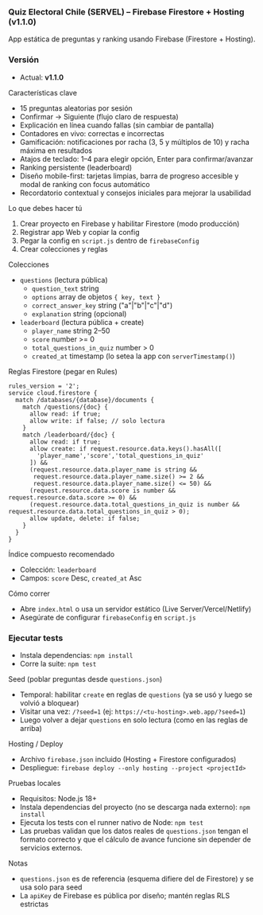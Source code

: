 ### Quiz Electoral Chile (SERVEL) – Firebase Firestore + Hosting (v1.1.0)

App estática de preguntas y ranking usando Firebase (Firestore + Hosting).

### Versión
- Actual: **v1.1.0**

Características clave
- 15 preguntas aleatorias por sesión
- Confirmar → Siguiente (flujo claro de respuesta)
- Explicación en línea cuando fallas (sin cambiar de pantalla)
- Contadores en vivo: correctas e incorrectas
- Gamificación: notificaciones por racha (3, 5 y múltiplos de 10) y racha máxima en resultados
- Atajos de teclado: 1–4 para elegir opción, Enter para confirmar/avanzar
- Ranking persistente (leaderboard)
- Diseño mobile-first: tarjetas limpias, barra de progreso accesible y modal de ranking con focus automático
- Recordatorio contextual y consejos iniciales para mejorar la usabilidad

Lo que debes hacer tú
1) Crear proyecto en Firebase y habilitar Firestore (modo producción)
2) Registrar app Web y copiar la config
3) Pegar la config en `script.js` dentro de `firebaseConfig`
4) Crear colecciones y reglas

Colecciones
- `questions` (lectura pública)
  - `question_text` string
  - `options` array de objetos `{ key, text }`
  - `correct_answer_key` string ("a"|"b"|"c"|"d")
  - `explanation` string (opcional)
- `leaderboard` (lectura pública + create)
  - `player_name` string 2–50
  - `score` number >= 0
  - `total_questions_in_quiz` number > 0
  - `created_at` timestamp (lo setea la app con `serverTimestamp()`)

Reglas Firestore (pegar en Rules)
```
rules_version = '2';
service cloud.firestore {
  match /databases/{database}/documents {
    match /questions/{doc} {
      allow read: if true;
      allow write: if false; // solo lectura
    }
    match /leaderboard/{doc} {
      allow read: if true;
      allow create: if request.resource.data.keys().hasAll([
        'player_name','score','total_questions_in_quiz'
      ]) &&
      (request.resource.data.player_name is string &&
       request.resource.data.player_name.size() >= 2 &&
       request.resource.data.player_name.size() <= 50) &&
      (request.resource.data.score is number && request.resource.data.score >= 0) &&
      (request.resource.data.total_questions_in_quiz is number && request.resource.data.total_questions_in_quiz > 0);
      allow update, delete: if false;
    }
  }
}
```

Índice compuesto recomendado
- Colección: `leaderboard`
- Campos: `score` Desc, `created_at` Asc

Cómo correr
- Abre `index.html` o usa un servidor estático (Live Server/Vercel/Netlify)
- Asegúrate de configurar `firebaseConfig` en `script.js`

### Ejecutar tests
- Instala dependencias: `npm install`
- Corre la suite: `npm test`

Seed (poblar preguntas desde `questions.json`)
- Temporal: habilitar `create` en reglas de `questions` (ya se usó y luego se volvió a bloquear)
- Visitar una vez: `/?seed=1` (ej: `https://<tu-hosting>.web.app/?seed=1`)
- Luego volver a dejar `questions` en solo lectura (como en las reglas de arriba)

Hosting / Deploy
- Archivo `firebase.json` incluido (Hosting + Firestore configurados)
- Despliegue: `firebase deploy --only hosting --project <projectId>`

Pruebas locales
- Requisitos: Node.js 18+
- Instala dependencias del proyecto (no se descarga nada externo): `npm install`
- Ejecuta los tests con el runner nativo de Node: `npm test`
- Las pruebas validan que los datos reales de `questions.json` tengan el formato correcto y que el cálculo de avance funcione sin depender de servicios externos.

Notas
- `questions.json` es de referencia (esquema difiere del de Firestore) y se usa solo para seed
- La `apiKey` de Firebase es pública por diseño; mantén reglas RLS estrictas
